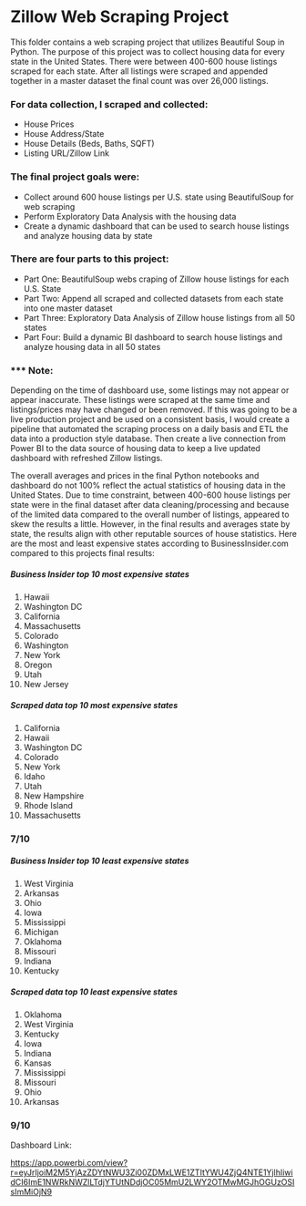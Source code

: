 # Zillow Web Scraping Project

This folder contains a web scraping project that utilizes Beautiful Soup in Python. The purpose of this project was to collect housing data for every state in the United States. There were between 400-600 house listings scraped for each state. After all listings were scraped and appended together in a master dataset the final count was over 26,000 listings.

### For data collection, I scraped and collected:
- House Prices
- House Address/State
- House Details (Beds, Baths, SQFT)
- Listing URL/Zillow Link

### The final project goals were:
- Collect around 600 house listings per U.S. state using BeautifulSoup for web scraping
- Perform Exploratory Data Analysis with the housing data
- Create a dynamic dashboard that can be used to search house listings and analyze housing data by state

### There are four parts to this project:
- Part One: BeautifulSoup webs craping of Zillow house listings for each U.S. State
- Part Two: Append all scraped and collected datasets from each state into one master dataset
- Part Three: Exploratory Data Analysis of Zillow house listings from all 50 states
- Part Four: Build a dynamic BI dashboard to search house listings and analyze housing data in all 50 states

### *** Note:

Depending on the time of dashboard use, some listings may not appear or appear inaccurate. These listings were scraped at the same time and listings/prices may have changed or been removed. If this was going to be a live production project and be used on a consistent basis, I would create a pipeline that automated the scraping process on a daily basis and ETL the data into a production style database. Then create a live connection from Power BI to the data source of housing data to keep a live updated dashboard with refreshed Zillow listings.

The overall averages and prices in the final Python notebooks and dashboard do not 100% reflect the actual statistics of housing data in the United States. Due to time constraint, between 400-600 house listings per state were in the final dataset after data cleaning/processing and because of the limited data compared to the overall number of listings, appeared to skew the results a little. However, in the final results and averages state by state, the results align with other reputable sources of house statistics. Here are the most and least expensive states according to BusinessInsider.com compared to this projects final results:

##### Business Insider top 10 most expensive states
1. Hawaii
2. Washington DC
3. California
4. Massachusetts
5. Colorado
6. Washington
7. New York
8. Oregon
9. Utah
10. New Jersey

##### Scraped data top 10 most expensive states
1. California
2. Hawaii
3. Washington DC
4. Colorado
5. New York
6. Idaho
7. Utah
8. New Hampshire
9. Rhode Island
10. Massachusetts

### 7/10

##### Business Insider top 10 least expensive states
1. West Virginia
2. Arkansas
3. Ohio
4. Iowa
5. Mississippi
6. Michigan
7. Oklahoma
8. Missouri
9. Indiana
10. Kentucky

##### Scraped data top 10 least expensive states
1. Oklahoma
2. West Virginia
3. Kentucky
4. Iowa
5. Indiana
6. Kansas
7. Mississippi
8. Missouri
9. Ohio
10. Arkansas

### 9/10


Dashboard Link:

https://app.powerbi.com/view?r=eyJrIjoiM2M5YjAzZDYtNWU3Zi00ZDMxLWE1ZTItYWU4ZjQ4NTE1YjlhIiwidCI6ImE1NWRkNWZlLTdjYTUtNDdjOC05MmU2LWY2OTMwMGJhOGUzOSIsImMiOjN9

